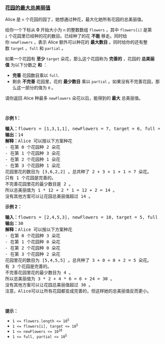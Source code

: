 ### [花园的最大总美丽值](https://leetcode-cn.com/problems/maximum-total-beauty-of-the-gardens)

<p>Alice 是&nbsp;<code>n</code>&nbsp;个花园的园丁，她想通过种花，最大化她所有花园的总美丽值。</p>

<p>给你一个下标从 <strong>0</strong>&nbsp;开始大小为 <code>n</code>&nbsp;的整数数组&nbsp;<code>flowers</code>&nbsp;，其中&nbsp;<code>flowers[i]</code>&nbsp;是第 <code>i</code>&nbsp;个花园里已经种的花的数目。已经种了的花 <strong>不能</strong>&nbsp;移走。同时给你&nbsp;<code>newFlowers</code>&nbsp;，表示 Alice 额外可以种花的&nbsp;<strong>最大数目</strong>&nbsp;。同时给你的还有整数&nbsp;<code>target</code>&nbsp;，<code>full</code>&nbsp;和&nbsp;<code>partial</code>&nbsp;。</p>

<p>如果一个花园有 <strong>至少</strong>&nbsp;<code>target</code>&nbsp;朵花，那么这个花园称为 <strong>完善的</strong>&nbsp;，花园的 <strong>总美丽值</strong>&nbsp;为以下分数之 <strong>和</strong> ：</p>

<ul>
	<li><b>完善</b> 花园数目乘以&nbsp;<code>full</code>.</li>
	<li>剩余 <strong>不完善</strong>&nbsp;花园里，花的 <strong>最少数目</strong>&nbsp;乘以&nbsp;<code>partial</code>&nbsp;。如果没有不完善花园，那么这一部分的值为&nbsp;<code>0</code>&nbsp;。</li>
</ul>

<p>请你返回 Alice 种最多 <code>newFlowers</code>&nbsp;朵花以后，能得到的<strong>&nbsp;最大</strong>&nbsp;总美丽值。</p>

<p>&nbsp;</p>

<p><strong>示例 1：</strong></p>

<pre><b>输入：</b>flowers = [1,3,1,1], newFlowers = 7, target = 6, full = 12, partial = 1
<b>输出：</b>14
<b>解释：</b>Alice 可以按以下方案种花
- 在第 0 个花园种 2 朵花
- 在第 1 个花园种 3 朵花
- 在第 2 个花园种 1 朵花
- 在第 3 个花园种 1 朵花
花园里花的数目为 [3,6,2,2] 。总共种了 2 + 3 + 1 + 1 = 7 朵花。
只有 1 个花园是完善的。
不完善花园里花的最少数目是 2 。
所以总美丽值为 1 * 12 + 2 * 1 = 12 + 2 = 14 。
没有其他方案可以让花园总美丽值超过 14 。
</pre>

<p><strong>示例 2：</strong></p>

<pre><b>输入：</b>flowers = [2,4,5,3], newFlowers = 10, target = 5, full = 2, partial = 6
<b>输出：</b>30
<b>解释：</b>Alice 可以按以下方案种花
- 在第 0 个花园种 3 朵花
- 在第 1 个花园种 0 朵花
- 在第 2 个花园种 0 朵花
- 在第 3 个花园种 2 朵花
花园里花的数目为 [5,4,5,5] 。总共种了 3 + 0 + 0 + 2 = 5 朵花。
有 3 个花园是完善的。
不完善花园里花的最少数目为 4 。
所以总美丽值为 3 * 2 + 4 * 6 = 6 + 24 = 30 。
没有其他方案可以让花园总美丽值超过 30 。
注意，Alice可以让所有花园都变成完善的，但这样她的总美丽值反而更小。
</pre>

<p>&nbsp;</p>

<p><strong>提示：</strong></p>

<ul>
	<li><code>1 &lt;= flowers.length &lt;= 10<sup>5</sup></code></li>
	<li><code>1 &lt;= flowers[i], target &lt;= 10<sup>5</sup></code></li>
	<li><code>1 &lt;= newFlowers &lt;= 10<sup>10</sup></code></li>
	<li><code>1 &lt;= full, partial &lt;= 10<sup>5</sup></code></li>
</ul>
